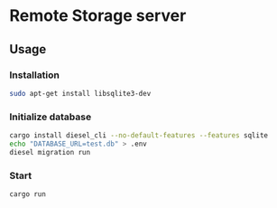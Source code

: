 # Remote Storage server

## Usage

### Installation

```bash
sudo apt-get install libsqlite3-dev
```

### Initialize database

```bash
cargo install diesel_cli --no-default-features --features sqlite
echo "DATABASE_URL=test.db" > .env
diesel migration run
```

### Start

```bash
cargo run
```
